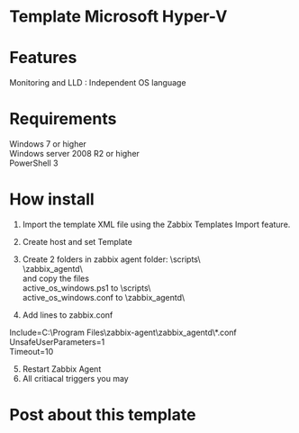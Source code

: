 # Template Microsoft Hyper-V

# Features

Monitoring and LLD :
Independent OS language  
 


# Requirements
Windows 7 or higher  
Windows server 2008 R2 or higher  
PowerShell 3  

# How install
1. Import the template XML file using the Zabbix Templates Import feature.

2. Create host and set Template

3. Create 2 folders in zabbix agent folder:
\scripts\  
\zabbix_agentd\  
and copy the files  
active_os_windows.ps1 to \scripts\  
active_os_windows.conf to \zabbix_agentd\  

4. Add lines to zabbix.conf

Include=C:\Program Files\zabbix-agent\zabbix_agentd\\*.conf  
UnsafeUserParameters=1  
Timeout=10  

5. Restart Zabbix Agent
6. All critiacal triggers you may 

# Post about this template


